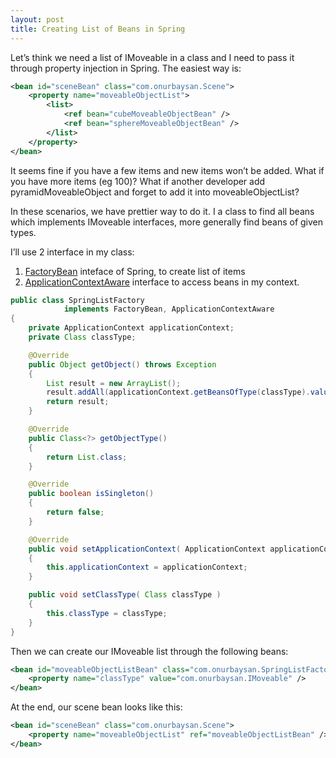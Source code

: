 ```yaml
---
layout: post
title: Creating List of Beans in Spring
---
```



Let’s think we need a list of IMoveable in a class and I need to pass it through property injection in Spring. The easiest way is:


```xml
<bean id="sceneBean" class="com.onurbaysan.Scene">        
    <property name="moveableObjectList">
        <list>
            <ref bean="cubeMoveableObjectBean" />
            <ref bean="sphereMoveableObjectBean" />
        </list>
    </property>
</bean>
```

It seems fine if you have a few items and new items won’t be added. What if you have more items (eg 100)? What if another developer add pyramidMoveableObject and forget to add it into moveableObjectList?

In these scenarios, we have prettier way to do it. I a class to find all beans which implements IMoveable interfaces, more generally find beans of given types.

I’ll use 2 interface in my class:

1. [FactoryBean](https://spring.io/blog/2011/08/09/what-s-a-factorybean) inteface of Spring, to create list of items
2. [ApplicationContextAware](http://docs.spring.io/autorepo/docs/spring/3.2.5.RELEASE/javadoc-api/org/springframework/context/ApplicationContextAware.html) interface to access beans in my context.

```java
public class SpringListFactory
			implements FactoryBean, ApplicationContextAware
{
    private ApplicationContext applicationContext;
    private Class classType;

    @Override
    public Object getObject() throws Exception
    {
        List result = new ArrayList();
        result.addAll(applicationContext.getBeansOfType(classType).values());
        return result;
    }

    @Override
    public Class<?> getObjectType()
    {
        return List.class;
    }

    @Override
    public boolean isSingleton()
    {
        return false;
    }

    @Override
    public void setApplicationContext( ApplicationContext applicationContext )
    {
        this.applicationContext = applicationContext;
    }

    public void setClassType( Class classType )
    {
        this.classType = classType;
    }
}
```

Then we can create our IMoveable list through the following beans:

```xml
<bean id="moveableObjectListBean" class="com.onurbaysan.SpringListFactory">
    <property name="classType" value="com.onurbaysan.IMoveable" />
</bean>
```

At the end, our scene bean looks like this:

```xml
<bean id="sceneBean" class="com.onurbaysan.Scene">      
    <property name="moveableObjectList" ref="moveableObjectListBean" />   
</bean>
```
